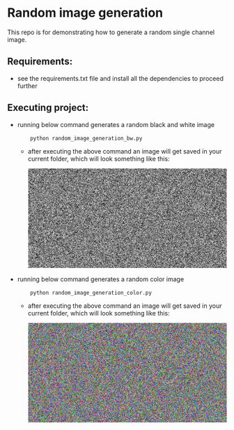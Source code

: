 # Random image generation

This repo is for demonstrating how to generate a random single channel image.

## Requirements:
+ see the requirements.txt file and install all the dependencies to proceed further

## Executing project:
+ running below command generates a random black and white image
  ```
      python random_image_generation_bw.py
  ```
  + after executing the above command an image will get saved in your current folder, which will look something like this:
  
      <img src="images/out_bw.png" >

+ running below command generates a random color image
  ```
      python random_image_generation_color.py
  ```
  + after executing the above command an image will get saved in your current folder, which will look something like this:

    <img src="images/out_color.png" >
